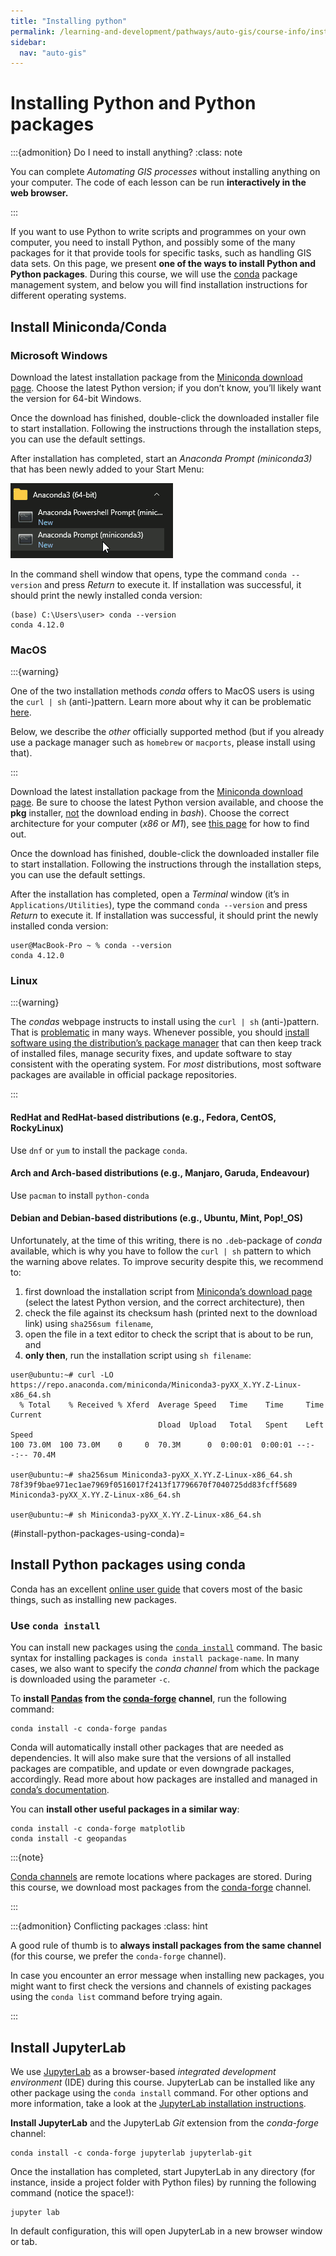 ```yaml
---
title: "Installing python"
permalink: /learning-and-development/pathways/auto-gis/course-info/installing-python/
sidebar:
  nav: "auto-gis"
---
```



# Installing Python and Python packages

:::{admonition} Do I need to install anything?
:class: note

You can complete *Automating GIS processes* without installing anything on your computer. The code of each lesson can be run **interactively in the web browser.**

:::

If you want to use Python to write scripts and programmes on your own computer,
you need to install Python, and possibly some of the many packages for it that
provide tools for specific tasks, such as handling GIS data sets. On this page,
we present **one of the ways  to install Python and Python packages**. During
this course, we will use the [conda](https://docs.conda.io/) package management
system, and below you will find installation instructions for different
operating systems.


## Install Miniconda/Conda

### Microsoft Windows

Download the latest installation package from the [Miniconda download
page](https://docs.conda.io/en/latest/miniconda.html#windows-installers).
Choose the latest Python version; if you don’t know, you’ll likely want the
version for 64-bit Windows.

Once the download has finished, double-click the downloaded installer file to
start installation. Following the instructions through the installation steps,
you can use the default settings.

After installation has completed, start an *Anaconda Prompt (miniconda3)* that
has been newly added to your Start Menu: 

![Anaconda Prompt in Windows Start Menu](../static/images/course-info/anaconda-prompt_260x120px.png)

In the command shell window that opens, type the command `conda --version` and
press *Return* to execute it. If installation was successful, it should print
the newly installed conda version:

```
(base) C:\Users\user> conda --version
conda 4.12.0
```


### MacOS

:::{warning}

One of the two installation methods *conda* offers to MacOS users is using the
`curl | sh` (anti-)pattern. Learn more about why it can be problematic <a
href="https://0x46.net/thoughts/2019/04/27/piping-curl-to-shell/">here</a>.

Below, we describe the *other* officially supported method (but if you already
use a package manager such as `homebrew` or `macports`, please install using
that).

:::


Download the latest installation package from the [Miniconda download
page](https://docs.conda.io/en/latest/miniconda.html#macos-installers).
Be sure to choose the latest Python version available, and choose the **pkg**
installer, <u>not</u> the download ending in *bash*). Choose the correct architecture
for your computer (*x86* or *M1*), see [this page](https://support.apple.com/en-us/HT211814)
for how to find out.

Once the download has finished, double-click the downloaded installer file to
start installation. Following the instructions through the installation steps,
you can use the default settings.

After the installation has completed, open a *Terminal* window (it’s in
`Applications/Utilities`), type the command `conda --version` and press *Return*
to execute it. If installation was successful, it should print the newly
installed conda version:

```
user@MacBook-Pro ~ % conda --version
conda 4.12.0
```


### Linux

:::{warning}

The *condas* webpage instructs to install using the `curl | sh` (anti-)pattern.
That is <a href="https://0x46.net/thoughts/2019/04/27/piping-curl-to-shell/">
problematic</a> in many ways. Whenever possible, you should
<a href="https://docs.sweeting.me/s/against-curl-sh#">install software
using the distribution’s package manager</a> that can then keep track of
installed files, manage security fixes, and update software to stay consistent
with the operating system. For *most* distributions, most software packages are
available in official package repositories. 

:::


#### RedHat and RedHat-based distributions (e.g., Fedora, CentOS, RockyLinux)

Use `dnf` or `yum` to install the package `conda`.


#### Arch and Arch-based distributions (e.g., Manjaro, Garuda, Endeavour)

Use `pacman` to install `python-conda`


#### Debian and Debian-based distributions (e.g., Ubuntu, Mint, Pop!_OS)

Unfortunately, at the time of this writing, there is no `.deb`-package of
*conda* available, which is why you have to follow the `curl | sh` pattern to
which the warning above relates.
To improve security despite this, we recommend to:

1. first download the installation script from [Miniconda’s download
  page](https://docs.conda.io/en/latest/miniconda.html#linux-installers)
  (select the latest Python version, and the correct architecture), then 
2. check the file against its checksum hash (printed next to the download link)
  using `sha256sum filename`, 
3. open the file in a text editor to check the script that is about to be run,
  and
4. **only then**, run the installation script using `sh filename`:

```
user@ubuntu:~# curl -LO https://repo.anaconda.com/miniconda/Miniconda3-pyXX_X.YY.Z-Linux-x86_64.sh
  % Total    % Received % Xferd  Average Speed   Time    Time     Time  Current
                                 Dload  Upload   Total   Spent    Left  Speed
100 73.0M  100 73.0M    0     0  70.3M      0  0:00:01  0:00:01 --:--:-- 70.4M

user@ubuntu:~# sha256sum Miniconda3-pyXX_X.YY.Z-Linux-x86_64.sh
78f39f9bae971ec1ae7969f0516017f2413f17796670f7040725dd83fcff5689  Miniconda3-pyXX_X.YY.Z-Linux-x86_64.sh

user@ubuntu:~# sh Miniconda3-pyXX_X.YY.Z-Linux-x86_64.sh
```

(#install-python-packages-using-conda)=
## Install Python packages using conda

Conda has an excellent [online user guide](https://docs.conda.io/projects/conda)
that covers most of the basic things, such as installing new packages.

### Use `conda install`

You can install new packages using the [`conda
install`](https://docs.conda.io/projects/conda/en/latest/commands/install.html)
command. The basic syntax for installing packages is `conda install
package-name`.
In many cases, we also want to specify the *conda channel* from which the package is downloaded using the parameter `-c`.

To **install [Pandas](https://pandas.pydata.org) from the
[conda-forge](https://anaconda.org/conda-forge/) channel**, run the following command:

```
conda install -c conda-forge pandas
```

Conda will automatically install other packages that are needed as
dependencies. It will also make sure that the versions of all installed packages
are compatible, and update or even downgrade packages, accordingly. Read more
about how packages are installed and managed in [conda’s
documentation](https://docs.conda.io/projects/conda/en/latest/user-guide/tasks/manage-pkgs.html#installing-packages).

You can **install other useful packages in a similar way**:

```
conda install -c conda-forge matplotlib
conda install -c geopandas
```


:::{note}

[Conda channels](https://docs.conda.io/projects/conda/en/latest/user-guide/concepts/channels.html)
are remote locations where packages are stored. During this course, we download
most packages from the [conda-forge](https://conda-forge.org/#about) channel.

:::


:::{admonition} Conflicting packages
:class: hint

A good rule of thumb is to **always install packages from the same channel**
(for this course, we prefer the `conda-forge` channel). 

In case you encounter an error message when installing new packages, you might
want to first check the versions and channels of existing packages using the
`conda list` command before trying again.

:::


## Install JupyterLab

We use [JupyterLab](https://jupyterlab.readthedocs.io/en/stable/getting_started/overview.html) as a browser-based *integrated development environment* (IDE) during this course. JupyterLab can be installed like any other package using the `conda install` command. For other options and more information, take a look at the [JupyterLab installation instructions](https://jupyterlab.readthedocs.io/en/stable/getting_started/installation.html).

**Install JupyterLab** and the JupyterLab *Git* extension from the *conda-forge* channel:

```
conda install -c conda-forge jupyterlab jupyterlab-git
```

Once the installation has completed, start JupyterLab in any directory (for instance, inside a project folder with Python files) by running the following command (notice the space!):

```
jupyter lab
```

In default configuration, this will open JupyterLab in a new browser window or tab.
